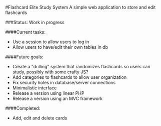 #Flashcard Elite Study System
A simple web application to store and edit flashcards

###Status: Work in progress

####Current tasks:
* Use a session to allow users to log in
* Allow users to have/edit their own tables in db


####Future goals:
* Create a "drilling" system that randomizes flashcards so users can study, possibly with some crafty JS?
* Add categories to flashcards to allow user organization
*	Fix security holes in database/server connections
*	Minimalistic interface
*	Release a version using linear PHP
*	Release a version using an MVC framework

####Completed:
*	Add, edit and delete cards